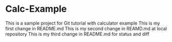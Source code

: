 # Calc-Example
This is a sample project for Git tutorial with calculator example
This is my first change in README.md
This is my second change in REAMD.md at local repository
This is my third change in README.md for status and diff
